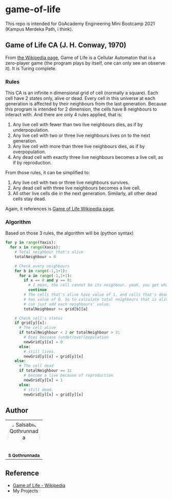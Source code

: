# game-of-life
This repo is intended for GoAcademy Engineering Mini Bootcamp 2021 (Kampus Merdeka Path, i think).


## Game of Life CA (J. H. Conway, 1970)
From [the Wikipedia page](https://en.wikipedia.org/wiki/Conway%27s_Game_of_Life),
Game of Life is a Cellular Automaton that is a zero-player game (the program
plays by itself, one can only see an observe it). It is Turing complete.

### Rules
This CA is an infinite n dimensional grid of cell (normally a square).
Each cell have 2 states only, alive or dead. Every cell in this universe at each
generation is affected by their neighbours from the last generation. Because
this program is intended for 2 dimension, the cells have 8 neighbours to
interact with. And there are only 4 rules applied, that is:
1. Any live cell with fewer than two live neighbours dies, as if by underpopulation.
2. Any live cell with two or three live neighbours lives on to the next generation.
3. Any live cell with more than three live neighbours dies, as if by overpopulation.
4. Any dead cell with exactly three live neighbours becomes a live cell, as if by reproduction.

From those rules, it can be simplified to:
1. Any live cell with two or three live neighbours survives.
2. Any dead cell with three live neighbours becomes a live cell.
3. All other live cells die in the next generation. Similarly, all other dead cells stay dead.

Again, it references is [Game of Life Wikipedia page](https://en.wikipedia.org/wiki/Conway%27s_Game_of_Life#Rules).

### Algorithm
Based on those 3 rules, the algorithm will be (python syntax)
```py
for y in range(Yaxis):
  for x in range(Xaxis):
    # Total neighbour that's alive
    totalNeighbour = 0

    # Check every neighbours
    for b in range(-1,1+1):
      for a in range(-1,1+1):
        if x == 0 and y == 0:
          # I mean, the cell cannot be its neighbour. yeah, you get what i mean. i mean, you should.
          continue
        # The cells that's alive have value of 1, and cells that's dead atm
        # has value of 0. So to calculate total neighbours that is alive, we
        # can just add each neighbours' value.
        totalNeighbour += grid[b][a]

    # Check cell's status
    if grid[y][x]:
      # The cell alive
      if totalNeighbour < 2 or totalNeighbour > 3:
        # Dies becuase (under/over)population
        newGrid[y][x] = 0
      else:
        # still lives.
        newGrid[y][x] = grid[y][x]
    else:
      # The cell dead
      if totalNeighbour == 3:
        # become a live because of reproduction
        newGrid[y][x] = 1
      else:
        # still dead.
        newGrid[y][x] = grid[y][x]
```


## Author
<table>
  <tr>
<td align="center">
  <img src="https://avatars.githubusercontent.com/kyuure" width="100px;" alt="Salsabila Qothrunnada" style="border-radius:50%"/>
  <br/>
  <sub><b>S Qothrunnada</b></sub>
  <br/>
</td>
  </tr>
</table>


## Reference
- [Game of Life - Wikipedia](https://en.wikipedia.org/wiki/Conway%27s_Game_of_Life)
- My Projects
